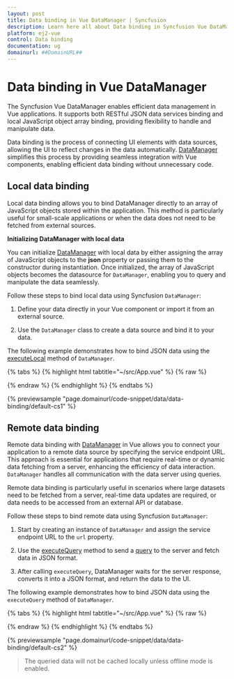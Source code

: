 ```yaml
---
layout: post
title: Data binding in Vue DataManager | Syncfusion
description: Learn here all about Data binding in Syncfusion Vue DataManager of Syncfusion Essential JS 2 and more.
platform: ej2-vue
control: Data binding 
documentation: ug
domainurl: ##DomainURL##
---
```


# Data binding in Vue DataManager

The Syncfusion Vue DataManager enables efficient data management in Vue applications. It supports both RESTful JSON data services binding and local JavaScript object array binding, providing flexibility to handle and manipulate data.

Data binding is the process of connecting UI elements with data sources, allowing the UI to reflect changes in the data automatically. [DataManager](https://ej2.syncfusion.com/documentation/api/data/dataManager) simplifies this process by providing seamless integration with Vue components, enabling efficient data binding without unnecessary code.

## Local data binding

Local data binding allows you to bind DataManager directly to an array of JavaScript objects stored within the application. This method is particularly useful for small-scale applications or when the data does not need to be fetched from external sources.

**Initializing DataManager with local data**

You can initialize [DataManager](https://ej2.syncfusion.com/documentation/api/data/dataManager) with local data by either assigning the array of JavaScript objects to the **json** property or passing them to the constructor during instantiation. Once initialized, the array of JavaScript objects becomes the datasource for `DataManager`, enabling you to query and manipulate the data seamlessly.

Follow these steps to bind local data using Syncfusion `DataManager`:

1. Define your data directly in your Vue component or import it from an external source.

2. Use the `DataManager` class to create a data source and bind it to your data.

The following example demonstrates how to bind JSON data using the [executeLocal](https://ej2.syncfusion.com/documentation/api/data/dataManager/#executelocal) method of `DataManager`.

{% tabs %}
{% highlight html tabtitle="~/src/App.vue" %}
{% raw %}
<template>
  <div id="app">
    <table class='e-table'>
      <tr><th>Order ID</th><th>Customer ID</th><th>Employee ID</th><th>Ship Country</th></tr>
      <tr v-for="(item, index) in items" :key="index">
        <td>{{ item.OrderID }}</td>
        <td>{{ item.CustomerID }}</td>
        <td>{{ item.EmployeeID }}</td>
        <td>{{ item.ShipCountry }}</td>
      </tr>
    </table>  
  </div>
</template>

<script>
import { data } from './datasource.js';
import { DataManager, Query } from '@syncfusion/ej2-data';

export default {
  data() {
    return {
      items: new DataManager(data).executeLocal(new Query().take(12))
    };
  },   
}
</script>

<style>
  .e-table {
    border: solid 1px #e0e0e0;
    border-collapse: collapse;
    font-family: Roboto;
  }

  .e-table td, .e-table th {
    border-style: solid;
    border-width: 1px 0 0;
    border-color: #e0e0e0;
    display: table-cell;
    font-size: 14px;
    line-height: 20px;
    overflow: hidden;
    padding: 8px 21px;
    vertical-align: middle;
    white-space: nowrap;
    width: auto;
  }
</style>
{% endraw %}
{% endhighlight %}
{% endtabs %}
        
{% previewsample "page.domainurl/code-snippet/data/data-binding/default-cs1" %}

## Remote data binding

Remote data binding with [DataManager](https://ej2.syncfusion.com/documentation/api/data/dataManager) in Vue allows you to connect your application to a remote data source by specifying the service endpoint URL. This approach is essential for applications that require real-time or dynamic data fetching from a server, enhancing the efficiency of data interaction. `DataManager` handles all communication with the data server using queries.

Remote data binding is particularly useful in scenarios where large datasets need to be fetched from a server, real-time data updates are required, or data needs to be accessed from an external API or database.

Follow these steps to bind remote data using Syncfusion `DataManager`:

1. Start by creating an instance of `DataManager` and assign the service endpoint URL to the `url` property.

2. Use the [executeQuery](https://ej2.syncfusion.com/documentation/api/data/dataManager/#executequery) method to send a [query](https://ej2.syncfusion.com/documentation/api/data/query) to the server and fetch data in JSON format.

3. After calling `executeQuery`, DataManager waits for the server response, converts it into a JSON format, and return the data to the UI.

The following example demonstrates how to bind JSON data using the `executeQuery` method of `DataManager`.

{% tabs %}
{% highlight html tabtitle="~/src/App.vue" %}
{% raw %}
<template>
  <div id="app">
    <table class='e-table'>
      <tr><th>Order ID</th><th>Customer ID</th><th>Employee ID</th><th>Ship Country</th></tr>
      <tr v-for="(item, index) in items" :key="index">
        <td>{{ item.OrderID }}</td>
        <td>{{ item.CustomerID }}</td>
        <td>{{ item.EmployeeID }}</td>
        <td>{{ item.ShipCountry }}</td>
      </tr>
    </table>   
  </div>
</template>

<script>
import { DataManager, Query, ODataV4Adaptor } from '@syncfusion/ej2-data';

export default {
  data() {
    return {
      items: [] 
    };
  },
  mounted() {
    let SERVICE_URI = "https://services.odata.org/V4/Northwind/Northwind.svc/Orders";
    let dataManager = new DataManager({
      url: SERVICE_URI,
      adaptor: new ODataV4Adaptor()
    });
    dataManager.executeQuery(new Query().take(12)).then((e) => {
      this.items = e.result;
    });
  }
}
</script>

<style>
  .e-table {
    border: solid 1px #e0e0e0;
    border-collapse: collapse;
    font-family: Roboto;
  }

  .e-table td, .e-table th {
    border-style: solid;
    border-width: 1px 0 0;
    border-color: #e0e0e0;
    display: table-cell;
    font-size: 14px;
    line-height: 20px;
    overflow: hidden;
    padding: 8px 21px;
    vertical-align: middle;
    white-space: nowrap;
    width: auto;
  }
</style>
{% endraw %}
{% endhighlight %}
{% endtabs %}
        
{% previewsample "page.domainurl/code-snippet/data/data-binding/default-cs2" %}

> The queried data will not be cached locally unless offline mode is enabled.